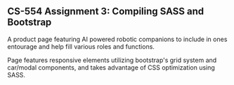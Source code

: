 ## CS-554 Assignment 3:  Compiling SASS and Bootstrap

A product page featuring AI powered robotic companions to include in ones entourage and help fill various roles and functions.

Page features responsive elements utilizing bootstrap's grid system and car/modal components, and takes advantage of CSS optimization using SASS.
